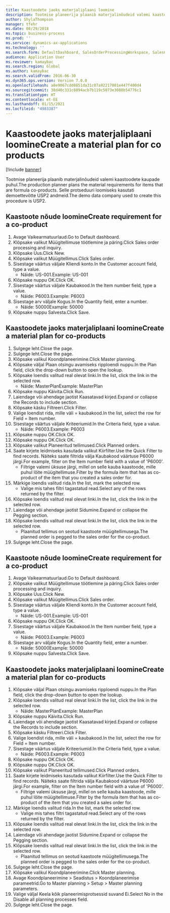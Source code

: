 ```yaml
---
title: Kaastoodete jaoks materjaliplaani loomine
description: Tootmise planeerija plaanib materjalinõudeid valemi kaastoodete kaupade puhul.
author: ShylaThompson
manager: tfehr
ms.date: 08/29/2018
ms.topic: business-process
ms.prod: ''
ms.service: dynamics-ax-applications
ms.technology: ''
ms.search.form: DefaultDashboard, SalesOrderProcessingWorkspace, SalesCreateOrder, SalesTable, ReqCreatePlanWorkspace, ReqTransPlanCard, SysQueryForm, ReqTransPo
audience: Application User
ms.reviewer: kamaybac
ms.search.region: Global
ms.author: kamaybac
ms.search.validFrom: 2016-06-30
ms.dyn365.ops.version: Version 7.0.0
ms.openlocfilehash: a8e9067cdd8851da31c07a92217001e447f400d4
ms.sourcegitcommit: 38d40c331c8894acb7b119c5073e3088b54776c1
ms.translationtype: HT
ms.contentlocale: et-EE
ms.lasthandoff: 01/15/2021
ms.locfileid: "4983387"
---
```

# <a name="create-a-material-plan-for-co-products"></a><span data-ttu-id="0d1f6-103">Kaastoodete jaoks materjaliplaani loomine</span><span class="sxs-lookup"><span data-stu-id="0d1f6-103">Create a material plan for co products</span></span>

[!include [banner](../../includes/banner.md)]

<span data-ttu-id="0d1f6-104">Tootmise planeerija plaanib materjalinõudeid valemi kaastoodete kaupade puhul.</span><span class="sxs-lookup"><span data-stu-id="0d1f6-104">The production planner plans the material requirements for items that are formula co-products.</span></span> <span data-ttu-id="0d1f6-105">Selle protseduuri loomiseks kasutati demoettevõtte USP2 andmeid.</span><span class="sxs-lookup"><span data-stu-id="0d1f6-105">The demo data company used to create this procedure is USP2.</span></span>


## <a name="create-requirement-for-a-co-product"></a><span data-ttu-id="0d1f6-106">Kaastoote nõude loomine</span><span class="sxs-lookup"><span data-stu-id="0d1f6-106">Create requirement for a co-product</span></span>
1. <span data-ttu-id="0d1f6-107">Avage Vaikearmatuurlaud.</span><span class="sxs-lookup"><span data-stu-id="0d1f6-107">Go to Default dashboard.</span></span>
2. <span data-ttu-id="0d1f6-108">Klõpsake valikut Müügitellimuse töötlemine ja päring.</span><span class="sxs-lookup"><span data-stu-id="0d1f6-108">Click Sales order processing and inquiry.</span></span>
3. <span data-ttu-id="0d1f6-109">Klõpsake Uus.</span><span class="sxs-lookup"><span data-stu-id="0d1f6-109">Click New.</span></span>
4. <span data-ttu-id="0d1f6-110">Klõpsake valikut Müügitellimus.</span><span class="sxs-lookup"><span data-stu-id="0d1f6-110">Click Sales order.</span></span>
5. <span data-ttu-id="0d1f6-111">Sisestage väärtus väljale Kliendi konto.</span><span class="sxs-lookup"><span data-stu-id="0d1f6-111">In the Customer account field, type a value.</span></span>
    * <span data-ttu-id="0d1f6-112">Näide: US-001.</span><span class="sxs-lookup"><span data-stu-id="0d1f6-112">Example: US-001</span></span>  
6. <span data-ttu-id="0d1f6-113">Klõpsake nuppu OK.</span><span class="sxs-lookup"><span data-stu-id="0d1f6-113">Click OK.</span></span>
7. <span data-ttu-id="0d1f6-114">Sisestage väärtus väljale Kaubakood.</span><span class="sxs-lookup"><span data-stu-id="0d1f6-114">In the Item number field, type a value.</span></span>
    * <span data-ttu-id="0d1f6-115">Näide: P6003.</span><span class="sxs-lookup"><span data-stu-id="0d1f6-115">Example: P6003</span></span>  
8. <span data-ttu-id="0d1f6-116">Sisestage arv väljale Kogus.</span><span class="sxs-lookup"><span data-stu-id="0d1f6-116">In the Quantity field, enter a number.</span></span>
    * <span data-ttu-id="0d1f6-117">Näide: 50000</span><span class="sxs-lookup"><span data-stu-id="0d1f6-117">Example: 50000</span></span>  
9. <span data-ttu-id="0d1f6-118">Klõpsake nuppu Salvesta.</span><span class="sxs-lookup"><span data-stu-id="0d1f6-118">Click Save.</span></span>

## <a name="create-a-material-plan-for-co-products"></a><span data-ttu-id="0d1f6-119">Kaastoodete jaoks materjaliplaani loomine</span><span class="sxs-lookup"><span data-stu-id="0d1f6-119">Create a material plan for co-products</span></span>
1. <span data-ttu-id="0d1f6-120">Sulgege leht.</span><span class="sxs-lookup"><span data-stu-id="0d1f6-120">Close the page.</span></span>
2. <span data-ttu-id="0d1f6-121">Sulgege leht.</span><span class="sxs-lookup"><span data-stu-id="0d1f6-121">Close the page.</span></span>
3. <span data-ttu-id="0d1f6-122">Klõpsake valikul Koondplaneerimine.</span><span class="sxs-lookup"><span data-stu-id="0d1f6-122">Click Master planning.</span></span>
4. <span data-ttu-id="0d1f6-123">Klõpsake väljal Plaan otsingu avamiseks ripploendi nuppu.</span><span class="sxs-lookup"><span data-stu-id="0d1f6-123">In the Plan field, click the drop-down button to open the lookup.</span></span>
5. <span data-ttu-id="0d1f6-124">Klõpsake loendis valitud real olevat linki.</span><span class="sxs-lookup"><span data-stu-id="0d1f6-124">In the list, click the link in the selected row.</span></span>
    * <span data-ttu-id="0d1f6-125">Näide: MasterPlan</span><span class="sxs-lookup"><span data-stu-id="0d1f6-125">Example: MasterPlan</span></span>  
6. <span data-ttu-id="0d1f6-126">Klõpsake nuppu Käivita.</span><span class="sxs-lookup"><span data-stu-id="0d1f6-126">Click Run.</span></span>
7. <span data-ttu-id="0d1f6-127">Laiendage või ahendage jaotist Kaasatavad kirjed.</span><span class="sxs-lookup"><span data-stu-id="0d1f6-127">Expand or collapse the Records to include section.</span></span>
8. <span data-ttu-id="0d1f6-128">Klõpsake käsku Filtreeri.</span><span class="sxs-lookup"><span data-stu-id="0d1f6-128">Click Filter.</span></span>
9. <span data-ttu-id="0d1f6-129">Valige loendist rida, mille väli = kaubakood.</span><span class="sxs-lookup"><span data-stu-id="0d1f6-129">In the list, select the row for Field = Item number.</span></span>
10. <span data-ttu-id="0d1f6-130">Sisestage väärtus väljale Kriteeriumid.</span><span class="sxs-lookup"><span data-stu-id="0d1f6-130">In the Criteria field, type a value.</span></span>
    * <span data-ttu-id="0d1f6-131">Näide: P6003.</span><span class="sxs-lookup"><span data-stu-id="0d1f6-131">Example: P6003</span></span>  
11. <span data-ttu-id="0d1f6-132">Klõpsake nuppu OK.</span><span class="sxs-lookup"><span data-stu-id="0d1f6-132">Click OK.</span></span>
12. <span data-ttu-id="0d1f6-133">Klõpsake nuppu OK.</span><span class="sxs-lookup"><span data-stu-id="0d1f6-133">Click OK.</span></span>
13. <span data-ttu-id="0d1f6-134">Klõpsake valikut Planeeritud tellimused.</span><span class="sxs-lookup"><span data-stu-id="0d1f6-134">Click Planned orders.</span></span>
14. <span data-ttu-id="0d1f6-135">Saate kirjete leidmiseks kasutada valikut Kiirfilter.</span><span class="sxs-lookup"><span data-stu-id="0d1f6-135">Use the Quick Filter to find records.</span></span> <span data-ttu-id="0d1f6-136">Näiteks saate filtrida välja Kaubakood väärtuse P6000 järgi.</span><span class="sxs-lookup"><span data-stu-id="0d1f6-136">For example, filter on the Item number field with a value of 'P6000'.</span></span>
    * <span data-ttu-id="0d1f6-137">Filtrige valemi üksuse järgi, millel on selle kauba kaastoode, mille puhul lõite müügitellimuse.</span><span class="sxs-lookup"><span data-stu-id="0d1f6-137">Filter by the formula item that has as co-product of the item that you created a sales order for.</span></span>  
15. <span data-ttu-id="0d1f6-138">Märkige loendis valitud rida.</span><span class="sxs-lookup"><span data-stu-id="0d1f6-138">In the list, mark the selected row.</span></span>
    * <span data-ttu-id="0d1f6-139">Valige mis tahes filtri tagastatud read.</span><span class="sxs-lookup"><span data-stu-id="0d1f6-139">Select any of the rows returned by the filter.</span></span>  
16. <span data-ttu-id="0d1f6-140">Klõpsake loendis valitud real olevat linki.</span><span class="sxs-lookup"><span data-stu-id="0d1f6-140">In the list, click the link in the selected row.</span></span>
17. <span data-ttu-id="0d1f6-141">Laiendage või ahendage jaotist Sidumine.</span><span class="sxs-lookup"><span data-stu-id="0d1f6-141">Expand or collapse the Pegging section.</span></span>
18. <span data-ttu-id="0d1f6-142">Klõpsake loendis valitud real olevat linki.</span><span class="sxs-lookup"><span data-stu-id="0d1f6-142">In the list, click the link in the selected row.</span></span>
    * <span data-ttu-id="0d1f6-143">Plaanitud tellimus on seotud kaastoote müügitellimusega.</span><span class="sxs-lookup"><span data-stu-id="0d1f6-143">The planned order is pegged to the sales order for the co-product.</span></span>  
19. <span data-ttu-id="0d1f6-144">Sulgege leht.</span><span class="sxs-lookup"><span data-stu-id="0d1f6-144">Close the page.</span></span>

## <a name="create-requirement-for-a-co-product"></a><span data-ttu-id="0d1f6-145">Kaastoote nõude loomine</span><span class="sxs-lookup"><span data-stu-id="0d1f6-145">Create requirement for a co-product</span></span>
1. <span data-ttu-id="0d1f6-146">Avage Vaikearmatuurlaud.</span><span class="sxs-lookup"><span data-stu-id="0d1f6-146">Go to Default dashboard.</span></span>
2. <span data-ttu-id="0d1f6-147">Klõpsake valikut Müügitellimuse töötlemine ja päring.</span><span class="sxs-lookup"><span data-stu-id="0d1f6-147">Click Sales order processing and inquiry.</span></span>
3. <span data-ttu-id="0d1f6-148">Klõpsake Uus.</span><span class="sxs-lookup"><span data-stu-id="0d1f6-148">Click New.</span></span>
4. <span data-ttu-id="0d1f6-149">Klõpsake valikut Müügitellimus.</span><span class="sxs-lookup"><span data-stu-id="0d1f6-149">Click Sales order.</span></span>
5. <span data-ttu-id="0d1f6-150">Sisestage väärtus väljale Kliendi konto.</span><span class="sxs-lookup"><span data-stu-id="0d1f6-150">In the Customer account field, type a value.</span></span>
    * <span data-ttu-id="0d1f6-151">Näide: US-001.</span><span class="sxs-lookup"><span data-stu-id="0d1f6-151">Example: US-001</span></span>  
6. <span data-ttu-id="0d1f6-152">Klõpsake nuppu OK.</span><span class="sxs-lookup"><span data-stu-id="0d1f6-152">Click OK.</span></span>
7. <span data-ttu-id="0d1f6-153">Sisestage väärtus väljale Kaubakood.</span><span class="sxs-lookup"><span data-stu-id="0d1f6-153">In the Item number field, type a value.</span></span>
    * <span data-ttu-id="0d1f6-154">Näide: P6003.</span><span class="sxs-lookup"><span data-stu-id="0d1f6-154">Example: P6003</span></span>  
8. <span data-ttu-id="0d1f6-155">Sisestage arv väljale Kogus.</span><span class="sxs-lookup"><span data-stu-id="0d1f6-155">In the Quantity field, enter a number.</span></span>
    * <span data-ttu-id="0d1f6-156">Näide: 50000</span><span class="sxs-lookup"><span data-stu-id="0d1f6-156">Example: 50000</span></span>  
9. <span data-ttu-id="0d1f6-157">Klõpsake nuppu Salvesta.</span><span class="sxs-lookup"><span data-stu-id="0d1f6-157">Click Save.</span></span>

## <a name="create-a-material-plan-for-co-products"></a><span data-ttu-id="0d1f6-158">Kaastoodete jaoks materjaliplaani loomine</span><span class="sxs-lookup"><span data-stu-id="0d1f6-158">Create a material plan for co-products</span></span>
1. <span data-ttu-id="0d1f6-159">Klõpsake väljal Plaan otsingu avamiseks ripploendi nuppu.</span><span class="sxs-lookup"><span data-stu-id="0d1f6-159">In the Plan field, click the drop-down button to open the lookup.</span></span>
2. <span data-ttu-id="0d1f6-160">Klõpsake loendis valitud real olevat linki.</span><span class="sxs-lookup"><span data-stu-id="0d1f6-160">In the list, click the link in the selected row.</span></span>
    * <span data-ttu-id="0d1f6-161">Näide: MasterPlan</span><span class="sxs-lookup"><span data-stu-id="0d1f6-161">Example: MasterPlan</span></span>  
3. <span data-ttu-id="0d1f6-162">Klõpsake nuppu Käivita.</span><span class="sxs-lookup"><span data-stu-id="0d1f6-162">Click Run.</span></span>
4. <span data-ttu-id="0d1f6-163">Laiendage või ahendage jaotist Kaasatavad kirjed.</span><span class="sxs-lookup"><span data-stu-id="0d1f6-163">Expand or collapse the Records to include section.</span></span>
5. <span data-ttu-id="0d1f6-164">Klõpsake käsku Filtreeri.</span><span class="sxs-lookup"><span data-stu-id="0d1f6-164">Click Filter.</span></span>
6. <span data-ttu-id="0d1f6-165">Valige loendist rida, mille väli = kaubakood.</span><span class="sxs-lookup"><span data-stu-id="0d1f6-165">In the list, select the row for Field = Item number.</span></span>
7. <span data-ttu-id="0d1f6-166">Sisestage väärtus väljale Kriteeriumid.</span><span class="sxs-lookup"><span data-stu-id="0d1f6-166">In the Criteria field, type a value.</span></span>
    * <span data-ttu-id="0d1f6-167">Näide: P6003.</span><span class="sxs-lookup"><span data-stu-id="0d1f6-167">Example: P6003</span></span>  
8. <span data-ttu-id="0d1f6-168">Klõpsake nuppu OK.</span><span class="sxs-lookup"><span data-stu-id="0d1f6-168">Click OK.</span></span>
9. <span data-ttu-id="0d1f6-169">Klõpsake nuppu OK.</span><span class="sxs-lookup"><span data-stu-id="0d1f6-169">Click OK.</span></span>
10. <span data-ttu-id="0d1f6-170">Klõpsake valikut Planeeritud tellimused.</span><span class="sxs-lookup"><span data-stu-id="0d1f6-170">Click Planned orders.</span></span>
11. <span data-ttu-id="0d1f6-171">Saate kirjete leidmiseks kasutada valikut Kiirfilter.</span><span class="sxs-lookup"><span data-stu-id="0d1f6-171">Use the Quick Filter to find records.</span></span> <span data-ttu-id="0d1f6-172">Näiteks saate filtrida välja Kaubakood väärtuse P6000 järgi.</span><span class="sxs-lookup"><span data-stu-id="0d1f6-172">For example, filter on the Item number field with a value of 'P6000'.</span></span>
    * <span data-ttu-id="0d1f6-173">Filtrige valemi üksuse järgi, millel on selle kauba kaastoode, mille puhul lõite müügitellimuse.</span><span class="sxs-lookup"><span data-stu-id="0d1f6-173">Filter by the formula item that has as co-product of the item that you created a sales order for.</span></span>  
12. <span data-ttu-id="0d1f6-174">Märkige loendis valitud rida.</span><span class="sxs-lookup"><span data-stu-id="0d1f6-174">In the list, mark the selected row.</span></span>
    * <span data-ttu-id="0d1f6-175">Valige mis tahes filtri tagastatud read.</span><span class="sxs-lookup"><span data-stu-id="0d1f6-175">Select any of the rows returned by the filter.</span></span>  
13. <span data-ttu-id="0d1f6-176">Klõpsake loendis valitud real olevat linki.</span><span class="sxs-lookup"><span data-stu-id="0d1f6-176">In the list, click the link in the selected row.</span></span>
14. <span data-ttu-id="0d1f6-177">Laiendage või ahendage jaotist Sidumine.</span><span class="sxs-lookup"><span data-stu-id="0d1f6-177">Expand or collapse the Pegging section.</span></span>
15. <span data-ttu-id="0d1f6-178">Klõpsake loendis valitud real olevat linki.</span><span class="sxs-lookup"><span data-stu-id="0d1f6-178">In the list, click the link in the selected row.</span></span>
    * <span data-ttu-id="0d1f6-179">Plaanitud tellimus on seotud kaastoote müügitellimusega.</span><span class="sxs-lookup"><span data-stu-id="0d1f6-179">The planned order is pegged to the sales order for the co-product.</span></span>  
16. <span data-ttu-id="0d1f6-180">Sulgege leht.</span><span class="sxs-lookup"><span data-stu-id="0d1f6-180">Close the page.</span></span>
17. <span data-ttu-id="0d1f6-181">Klõpsake valikul Koondplaneerimine.</span><span class="sxs-lookup"><span data-stu-id="0d1f6-181">Click Master planning.</span></span>
18. <span data-ttu-id="0d1f6-182">Avage Koondplaneerimine > Seadistus > Koondplaneerimise parameetrid.</span><span class="sxs-lookup"><span data-stu-id="0d1f6-182">Go to Master planning > Setup > Master planning parameters.</span></span>
19. <span data-ttu-id="0d1f6-183">Valige väljal Keela kõik planeerimisprotsessid suvand Ei.</span><span class="sxs-lookup"><span data-stu-id="0d1f6-183">Select No in the Disable all planning processes field.</span></span>
20. <span data-ttu-id="0d1f6-184">Sulgege leht.</span><span class="sxs-lookup"><span data-stu-id="0d1f6-184">Close the page.</span></span>

